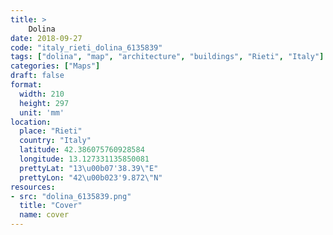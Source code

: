 ```yaml
---
title: > 
    Dolina
date: 2018-09-27
code: "italy_rieti_dolina_6135839"
tags: ["dolina", "map", "architecture", "buildings", "Rieti", "Italy"]
categories: ["Maps"]
draft: false
format:
  width: 210
  height: 297
  unit: 'mm'
location:
  place: "Rieti"
  country: "Italy"
  latitude: 42.386075760928584
  longitude: 13.127331135850081
  prettyLat: "13\u00b07'38.39\"E"
  prettyLon: "42\u00b023'9.872\"N"
resources:
- src: "dolina_6135839.png"
  title: "Cover"
  name: cover
---
```

